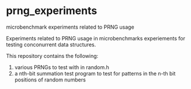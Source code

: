# prng_experiments
 microbenchmark experiments related to PRNG usage

 Experiments related to PRNG usage in microbenchmarks experiements for testing
 conconurrent data structures.

 This repository contains the following:
 
 1) various PRNGs to test with in random.h
 2) a nth-bit summation test program to test for patterns in the n-th bit positions of random numbers
 

